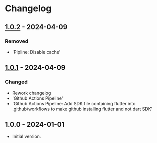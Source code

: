 # Changelog

## [1.0.2] - 2024-04-09

### Removed

- 'Pipline: Disable cache'

## [1.0.1] - 2024-04-09

### Changed

- Rework changelog
- 'Github Actions Pipeline'
- 'Github Actions Pipeline: Add SDK file containing flutter into .github/workflows to make github installing flutter and not dart SDK'

## 1.0.0 - 2024-01-01

- Initial version.

[1.0.2]: https://github.com/inlavigo/gg_parse_stdout/compare/1.0.1...1.0.2
[1.0.1]: https://github.com/inlavigo/gg_parse_stdout/compare/1.0.0...1.0.1

